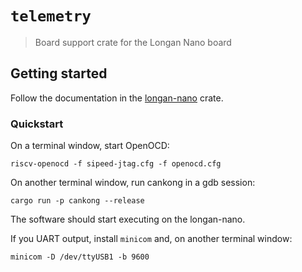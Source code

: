 # `telemetry`

> Board support crate for the Longan Nano board

## Getting started

Follow the documentation in the [longan-nano](./longan-nano/readme.md) crate.

### Quickstart

On a terminal window, start OpenOCD:

```
riscv-openocd -f sipeed-jtag.cfg -f openocd.cfg
```

On another terminal window, run cankong in a gdb session:

```
cargo run -p cankong --release
```

The software should start executing on the longan-nano.

If you UART output, install `minicom` and, on another terminal window:

```
minicom -D /dev/ttyUSB1 -b 9600
```
